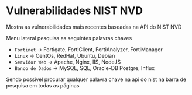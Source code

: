 # Vulnerabilidades NIST NVD

Mostra as vulnerabilidades mais recentes baseadas na API do NIST NVD

Menu lateral pesquisa as seguintes palavras chaves

- ```Fortinet``` -> Fortigate, FortiClient, FortiAnalyzer, FortiManager 
- ```Linux``` -> CentOs, RedHat, Ubuntu, Debian
- ```Servidor Web``` -> Apache, Nginx, IIS, NodeJS
- ```Banco de Dados``` -> MySQL, SQL, Oracle-DB Postgre, Influx

Sendo possível procurar qualquer palavra chave na api do nist na barra de pesquisa em todas as páginas
